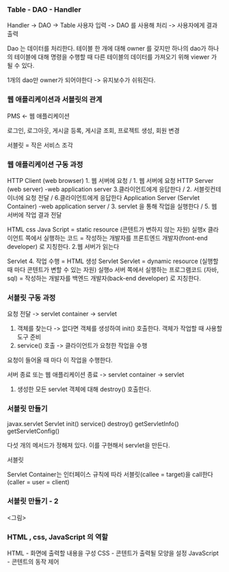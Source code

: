 ### Table - DAO - Handler

Handler -> DAO -> Table
사용자 입력 -> DAO 를 사용해 처리 -> 사용자에게 결과 출력

Dao 는 데이터를 처리한다. 테이블 한 개에 대해 owner 를 갖지만 하나의 dao가 하나의 테이블에 대해 명령을 수행할 때 다른 테이블의 데이터를 가져오기 위해 viewer 가 될 수 있다.

1개의 dao만 owner가 되어야한다 -> 유지보수가 쉬워진다.

### 웹 애플리케이션과 서블릿의 관계

PMS <- 웹 애플리케이션

로그인, 로그아웃, 게시글 등록, 게시글 조회, 프로젝트 생성, 회원 변경

서블릿 = 작은 서비스 조각

### 웹 애플리케이션 구동 과정

HTTP Client (web browser) 1. 웹 서버에 요청 / 1. 웹 서버에 요청
HTTP Server (web server) -web application server 3.클라이언트에게 응답한다 / 2. 서블릿컨테이너에 요청 전달 / 6.클라이언트에게 응답한다
Application Server (Servlet Container) -web application server / 3. servlet 을 통해 작업을 실행한다 / 5. 웹 서버에 작업 결과 전달

HTML
css
Java Script
= static resource (콘텐트가 변하지 않는 자원) 실행x
클라이언트 쪽에서 실행하는 코드 = 작성하는 개발자를 프론트엔드 개발자(front-end developer) 로 지칭한다.
2.웹 서버가 읽는다

Servlet 4. 작업 수행 = HTML 생성
Servlet
Servlet
= dynamic resource (실행할 때 마다 콘텐트가 변할 수 있는 자원) 실행o
서버 쪽에서 실행하는 프로그램코드 (자바, sql) = 작성하는 개발자를 백엔드 개발자(back-end developer) 로 지칭한다.

### 서블릿 구동 과정

요청 전달 -> servlet container -> servlet

1. 객체를 찾는다 -> 없다면 객체를 생성하여 init() 호출한다.
객체가 작업할 때 사용할 도구 준비
2. service() 호출 -> 클라이언트가 요청한 작업을 수행

요청이 들어올 때 마다 이 작업을 수행한다.


서버 종료 또는 웹 애플리케이션 종료 -> servlet container -> servlet
1. 생성한 모든 servlet 객체에 대해 destroy() 호출한다.

### 서블릿 만들기

<interface>
javax.servlet Servlet
init()
service()
destroy()
getServletInfo()
getServletConfig() 

다섯 개의 메서드가 정해져 있다. 이를 구현해서 servlet을 만든다.

<concrete>
서블릿

Servlet Container는 인터페이스 규칙에 따라 서블릿(callee = target)을 call한다 (caller = user = client)


### 서블릿 만들기 - 2

<그림>

### HTML , css, JavaScript 의 역할

HTML - 화면에 출력할 내용을 구성
CSS - 콘텐트가 출력될 모양을 설정
JavaScript - 콘텐트의 동작 제어






